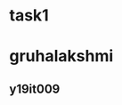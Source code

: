 # task1
<html>
  <title> sample2 </title>
  <h1> gruhalakshmi </h1>
  <h2> y19it009 </h2>
  
</html>  

